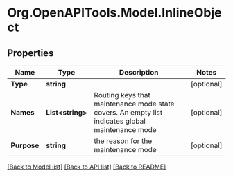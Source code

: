 # Org.OpenAPITools.Model.InlineObject
## Properties

Name | Type | Description | Notes
------------ | ------------- | ------------- | -------------
**Type** | **string** |  | [optional] 
**Names** | **List&lt;string&gt;** | Routing keys that maintenance mode state covers. An empty list indicates global maintenance mode | [optional] 
**Purpose** | **string** | the reason for the maintenance mode | [optional] 

[[Back to Model list]](../README.md#documentation-for-models) [[Back to API list]](../README.md#documentation-for-api-endpoints) [[Back to README]](../README.md)

